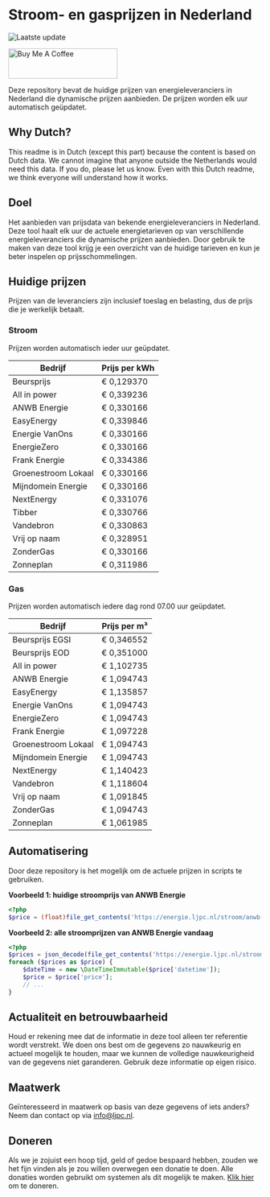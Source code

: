 # Stroom- en gasprijzen in Nederland

![Laatste update](https://img.shields.io/badge/laatste%20update-2023--05--08%2020%3A00%20CET-brightgreen)

<a href="https://www.buymeacoffee.com/Lars-" target="_blank"><img src="https://cdn.buymeacoffee.com/buttons/v2/default-orange.png" alt="Buy Me A Coffee" height="60" style="height: 60px !important;width: 217px !important;" ></a>

Deze repository bevat de huidige prijzen van energieleveranciers in Nederland die dynamische prijzen aanbieden. De prijzen worden elk uur automatisch geüpdatet.

## Why Dutch?

This readme is in Dutch (except this part) because the content is based on Dutch data. We cannot imagine that anyone outside the Netherlands would need this data. If you do, please let us know. Even with this Dutch readme, we think
everyone will understand how it works.

## Doel

Het aanbieden van prijsdata van bekende energieleveranciers in Nederland. Deze tool haalt elk uur de actuele energietarieven op van verschillende energieleveranciers die dynamische prijzen aanbieden. Door gebruik te maken van deze tool
krijg je een overzicht van de huidige tarieven en kun je beter inspelen op prijsschommelingen.

## Huidige prijzen

Prijzen van de leveranciers zijn inclusief toeslag en belasting, dus de prijs die je werkelijk betaalt.

### Stroom

Prijzen worden automatisch ieder uur geüpdatet.

 Bedrijf | Prijs per kWh 
---------|---------------
Beursprijs | € 0,129370
All in power | € 0,339236
ANWB Energie | € 0,330166
EasyEnergy | € 0,339846
Energie VanOns | € 0,330166
EnergieZero | € 0,330166
Frank Energie | € 0,334386
Groenestroom Lokaal | € 0,330166
Mijndomein Energie | € 0,330166
NextEnergy | € 0,331076
Tibber | € 0,330766
Vandebron | € 0,330863
Vrij op naam | € 0,328951
ZonderGas | € 0,330166
Zonneplan | € 0,311986


### Gas

Prijzen worden automatisch iedere dag rond 07.00 uur geüpdatet.

 Bedrijf | Prijs per m³ 
---------|--------------
Beursprijs EGSI | € 0,346552
Beursprijs EOD | € 0,351000
All in power | € 1,102735
ANWB Energie | € 1,094743
EasyEnergy | € 1,135857
Energie VanOns | € 1,094743
EnergieZero | € 1,094743
Frank Energie | € 1,097228
Groenestroom Lokaal | € 1,094743
Mijndomein Energie | € 1,094743
NextEnergy | € 1,140423
Vandebron | € 1,118604
Vrij op naam | € 1,091845
ZonderGas | € 1,094743
Zonneplan | € 1,061985


## Automatisering

Door deze repository is het mogelijk om de actuele prijzen in scripts te gebruiken.

**Voorbeeld 1: huidige stroomprijs van ANWB Energie**

```php
<?php
$price = (float)file_get_contents('https://energie.ljpc.nl/stroom/anwb-energie-nu.txt');

```

**Voorbeeld 2: alle stroomprijzen van ANWB Energie vandaag**

```php
<?php
$prices = json_decode(file_get_contents('https://energie.ljpc.nl/stroom/all-in-power-vandaag.json'),true);
foreach ($prices as $price) {
    $dateTime = new \DateTimeImmutable($price['datetime']);
    $price = $price['price'];
    // ...
}
```

## Actualiteit en betrouwbaarheid

Houd er rekening mee dat de informatie in deze tool alleen ter referentie wordt verstrekt. We doen ons best om de gegevens zo nauwkeurig en actueel mogelijk te houden, maar we kunnen de volledige nauwkeurigheid van de gegevens niet
garanderen. Gebruik deze informatie op eigen risico.

## Maatwerk

Geïnteresseerd in maatwerk op basis van deze gegevens of iets anders? Neem dan contact op
via [info@ljpc.nl](mailto:info@ljpc.nl?subject=Energie%20prijzen).

## Doneren

Als we je zojuist een hoop tijd, geld of gedoe bespaard hebben, zouden we het fijn vinden als je zou willen overwegen een
donatie te doen. Alle donaties worden gebruikt om systemen als dit mogelijk te
maken. [Klik hier](https://www.buymeacoffee.com/Lars-) om te doneren.
